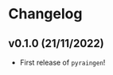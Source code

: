 # Changelog

<!--next-version-placeholder-->

## v0.1.0 (21/11/2022)

- First release of `pyraingen`!